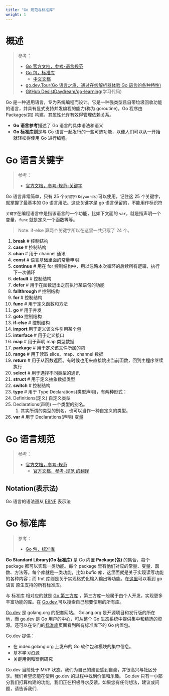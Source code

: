 ```yaml
---
title: "Go 规范与标准库"
weight: 1
---
```


# 概述

> 参考：
> 
> - [Go 官方文档，参考-语言规范](https://go.dev/ref/spec)
> - [Go 包，标准库](https://pkg.go.dev/std)
>     - [中文文档](https://studygolang.com/pkgdoc)
> - [go.dev,Tour(Go 语言之旅，通过在线解析器体验 Go 语言的各种特性)](https://go.dev/tour/list)
> - [GitHub,DesistDaydream/go-learning](https://github.com/DesistDaydream/go-learning)(学习代码)

Go 是一种通用语言，专为系统编程而设计。它是一种强类型且自带垃圾回收功能的语言，并具有显式支持并发编程的能力(称为 goroutine)。Go 程序由 Packages(包) 构建，其属性允许有效得管理依赖关系。

- **Go 语言参考**描述了 Go 语言的具体语法和语义
- **Go 标准库则**是与 Go 语言一起发行的一些可选功能，以便人们可以从一开始就轻松得使用 Go 进行编程。

# Go 语言关键字

> 参考：
> - [官方文档，参考-规范-关键字](https://go.dev/ref/spec#Keywords)

Go 语言非常简单，只有 25 个`关键字(Keywords)`可以使用，记住这 25 个关键字，就掌握了最基本的 Go 语言用法。这些关键字是 go 语言保留的，不能用作标识符

`关键字`在编程语言中是指该语言的一个功能，比如下文面的 `var`，就是指声明一个变量，`func` 就是定义一个函数等等。

> Note: if-else 算两个关键字所以在这里一共只写了 24 个。

1. **break** # 控制结构
2. **case** # 控制结构
3. **chan** # 用于 channel 通讯
4. **const** # 语言基础里面的常量申明
5. **continue** # 用在 for 控制结构中，用以忽略本次循环的后续所有逻辑，执行下一次循环
6. **default** # 控制结构
7. **defer** # 用于在函数退出之前执行某语句的功能
8. **fallthrough** # 控制结构
9. **for** # 控制结构
10. **func** # 用于定义函数和方法
11. **go** # 用于并发
12. **goto** 控制结构
13. **if-else** # 控制结构
14. **import** 用于定义该文件引用某个包
15. **interface** # 用于定义接口
16. **map** # 用于声明 map 类型数据
17. **package** # 用于定义该文件所属的包
18. **range** # 用于读取 slice、map、channel 数据
19. **return** # 用于从函数返回。有时候也用来直接跳出当前函数，回到主程序继续执行
20. **select** # 用于选择不同类型的通讯
21. **struct** # 用于定义抽象数据类型
22. **switch** # 控制结构
23. **type** # 用于 Type Declarations(类型声明)，有两种形式：
24. Definitions(定义) 自定义类型
25. Declarations(声明) 一个类型的别名。
    1. 其实所谓的类型的别名，也可以当作一种自定义的类型。
26. **var** # 用于 Declarations(声明) 变量

# Go 语言规范

> 参考：
> 
> - [官方文档，参考-规范](https://go.dev/ref/spec)
>     - [官方文档，参考-规范 的翻译](https://github.com/bekcpear/mypelicanconfandarticles/blob/master/content/Tech/gospec.rst)

## Notation(表示法)

Go 语言的语法遵从 [EBNF](https://en.wikipedia.org/wiki/Extended_Backus%E2%80%93Naur_form) 表示法

# Go 标准库

> 参考：
> 
> - [Go 包，标准库](https://pkg.go.dev/std)

**Go Standard Library(Go 标准库)** 是 Go 内置 **Package(包)** 的集合，每个 package 都可以实现一类功能。每个 package 里有他们对应的常量、变量、函数、方法等。每个库就是一类功能，比如 bufio 库，这里面就是关于实现读写功能的各种内容；而 fmt 库则是关于实现格式化输入输出等功能。在[这里](https://pkg.go.dev/std?tab=packages)可以看到 go 语言 原生支持的所有标准库。

与 标准库 相对应的就是 [Go 第三方库](docs/2.编程/高级编程语言/Go/Go%20第三方库/Go%20第三方库.md) ，第三方库一般属于由个人开发，实现更多丰富功能的库。在 [Go.dev ](https://pkg.go.dev/)可以搜索自己想要使用的所有库。

[Go.dev](https://pkg.go.dev/) 是 golang.org 的配套网站。 Golang.org 是开源项目和发行版的所在地，而 go.dev 是 Go 用户的中心，可从整个 Go 生态系统中提供集中和精选的资源。还可以在专门的[标准库](https://pkg.go.dev/std)页面看到所有标准库下的 Go 内置包。

Go.dev 提供：

- 在 index.golang.org 上发布的 Go 软件包和模块的集中信息。
- 基本学习资源
- 关键用例和案例研究

Go.dev 当前处于 MVP 状态。我们为自己的建设感到自豪，并很高兴与社区分享。我们希望您能在使用 go.dev 的过程中找到价值和乐趣。 Go.dev 只有一小部分我们打算构建的功能，我们正在积极寻求反馈。如果您有任何想法，建议或问题，请告诉我们.
